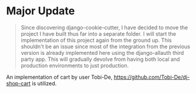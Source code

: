 # Major Update

> Since discovering django-cookie-cutter, I have decided to move the project I have built 
> thus far into a separate folder.
> I will start the implementation of this project again from the ground up. This shouldn't 
> be an issue since most of the integration from the previous version is already implemented 
> here using the django-allauth third party app.
> This will gradually devolve from having both local and production environments to just production.

An implementation of cart by user Tobi-De, https://github.com/Tobi-De/dj-shop-cart is utilized. 